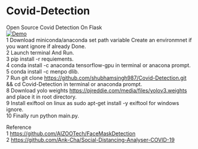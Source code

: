   
# Covid-Detection
Open Source Covid Detection On Flask<br>
[![Demo](https://i.imgur.com/qgfdm01.png)](https://www.youtube.com/watch?v=n-ejSFll6aQ)<br>
1 Download miniconda/anaconda set path variable Create an environmnet if you want ignore if already Done.<br>
2 Launch terminal And Run.<br>
3 pip install -r requiements.<br>
4 conda install -c anaconda tensorflow-gpu in terminal or anacona prompt.<br>
5 conda install -c menpo dlib.<br>
7 Run git clone https://github.com/shubhamsingh987/Covid-Detection.git && cd Covid-Detection in terminal or anaconda prompt. <br>
8 Download yolo weights https://pjreddie.com/media/files/yolov3.weights and place it in root directory.<br>
9 Install exiftool on linux as sudo apt-get install -y exiftool for windows ignore.<br>
10 Finally run python main.py.<br>

Reference <br>
1 https://github.com/AIZOOTech/FaceMaskDetection <br>
2 https://github.com/Ank-Cha/Social-Distancing-Analyser-COVID-19 <br>
